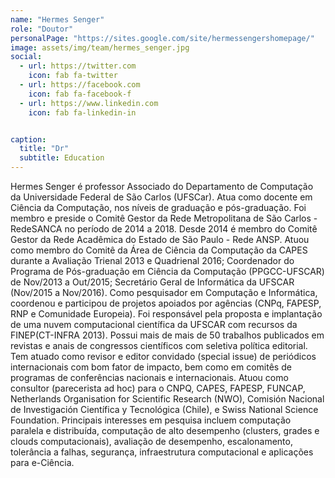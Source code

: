 ```yaml
---
name: "Hermes Senger"
role: "Doutor"
personalPage: "https://sites.google.com/site/hermessengershomepage/"
image: assets/img/team/hermes_senger.jpg
social:
  - url: https://twitter.com
    icon: fab fa-twitter
  - url: https://facebook.com
    icon: fab fa-facebook-f
  - url: https://www.linkedin.com
    icon: fab fa-linkedin-in


caption:
  title: "Dr"
  subtitle: Education
---
```

<p>
Hermes Senger é professor Associado do Departamento de Computação da Universidade Federal de São Carlos (UFSCar). Atua como docente em Ciência da Computação, nos níveis de graduação e pós-graduação. Foi membro e preside o Comitê Gestor da Rede Metropolitana de São Carlos - RedeSANCA no período de 2014 a 2018. Desde 2014 é membro do Comitê Gestor da Rede Acadêmica do Estado de São Paulo - Rede ANSP. Atuou como membro do Comitê da Área de Ciência da Computação da CAPES durante a Avaliação Trienal 2013 e Quadrienal 2016; Coordenador do Programa de Pós-graduação em Ciência da Computação (PPGCC-UFSCAR) de Nov/2013 a Out/2015; Secretário Geral de Informática da UFSCAR (Nov/2015 a Nov/2016). Como pesquisador em Computação e Informática, coordenou e participou de projetos apoiados por agências (CNPq, FAPESP, RNP e Comunidade Europeia). Foi responsável pela proposta e implantação de uma nuvem computacional científica da UFSCAR com recursos da FINEP(CT-INFRA 2013). Possui mais de mais de 50 trabalhos publicados em revistas e anais de congressos científicos com seletiva política editorial. Tem atuado como revisor e editor convidado (special issue) de periódicos internacionais com bom fator de impacto, bem como em comitês de programas de conferências nacionais e internacionais. Atuou como consultor (parecerista ad hoc) para o CNPQ, CAPES, FAPESP, FUNCAP, Netherlands Organisation for Scientific Research (NWO), Comisión Nacional de Investigación Científica y Tecnológica (Chile), e Swiss National Science Foundation. Principais interesses em pesquisa incluem computação paralela e distribuída, computação de alto desempenho (clusters, grades e clouds computacionais), avaliação de desempenho, escalonamento, tolerância a falhas, segurança, infraestrutura computacional e aplicações para e-Ciência.
</p>
 